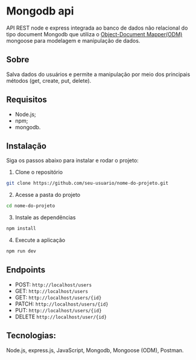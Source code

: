# Mongodb api
API REST node e express integrada ao banco de dados não relacional do tipo document Mongodb que utiliza o [Object-Document Mapper(ODM)](https://www.dctacademy.com/blog/what-is-object-document-mapper-odm) mongoose para modelagem e manipulação de dados.

## Sobre
Salva dados do usuários e permite a manipulação por meio dos principais métodos (get, create, put, delete).

## Requisitos
- Node.js;
- npm;
- mongodb.

## Instalação

Siga os passos abaixo para instalar e rodar o projeto:

1. Clone o repositório

```bash
git clone https://github.com/seu-usuario/nome-do-projeto.git

```

2. Acesse a pasta do projeto

```bash
cd nome-do-projeto

```

3. Instale as dependências

```bash
npm install

```
4. Execute a aplicação

```bash
npm run dev
```
## Endpoints
- POST: ```http://localhost/users```
- GET:  ```http://localhost/users```
- GET: ```http://localhost/users/{id}```
- PATCH: ```http://localhost/users/{id}```
- PUT: ```http://localhost/users/{id}```
- DELETE ```http://localhost/user/{id}```
  
## Tecnologias:
Node.js, express.js, JavaScript, Mongodb, Mongoose (ODM), Postman.
